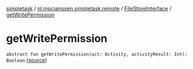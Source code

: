 [simpletask](../../index.md) / [nl.mpcjanssen.simpletask.remote](../index.md) / [FileStoreInterface](index.md) / [getWritePermission](.)

# getWritePermission

`abstract fun getWritePermission(act: Activity, activityResult: Int): Boolean` [(source)](https://github.com/mpcjanssen/simpletask-android/blob/master/src/main/java/nl/mpcjanssen/simpletask/remote/FileStoreInterface.kt#L33)